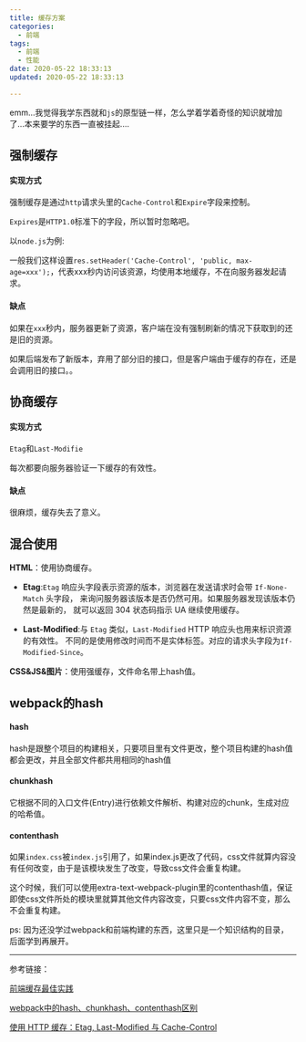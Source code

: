 ```yaml
---
title: 缓存方案
categories:
  - 前端
tags:
  - 前端
  - 性能
date: 2020-05-22 18:33:13
updated: 2020-05-22 18:33:13

---
```



emm...我觉得我学东西就和`js`的原型链一样，怎么学着学着奇怪的知识就增加了...本来要学的东西一直被挂起....



## 强制缓存

#### 实现方式

强制缓存是通过`http`请求头里的`Cache-Control`和`Expire`字段来控制。

`Expires`是`HTTP1.0`标准下的字段，所以暂时忽略吧。

以`node.js`为例:

一般我们这样设置`res.setHeader('Cache-Control', 'public, max-age=xxx');`，代表xxx秒内访问该资源，均使用本地缓存，不在向服务器发起请求。

#### 缺点

如果在`xxx`秒内，服务器更新了资源，客户端在没有强制刷新的情况下获取到的还是旧的资源。

如果后端发布了新版本，弃用了部分旧的接口，但是客户端由于缓存的存在，还是会调用旧的接口。。





## 协商缓存

#### 实现方式

`Etag`和`Last-Modifie`

每次都要向服务器验证一下缓存的有效性。

#### 缺点

很麻烦，缓存失去了意义。

<!--more-->

## 混合使用

**HTML**：使用协商缓存。

- **Etag**:`Etag` 响应头字段表示资源的版本，浏览器在发送请求时会带 `If-None-Match` 头字段， 来询问服务器该版本是否仍然可用。如果服务器发现该版本仍然是最新的， 就可以返回 304 状态码指示 UA 继续使用缓存。

-  **Last-Modified**:与 `Etag` 类似，`Last-Modified` HTTP 响应头也用来标识资源的有效性。 不同的是使用修改时间而不是实体标签。对应的请求头字段为`If-Modified-Since`。

**CSS&JS&图片**：使用强缓存，文件命名带上hash值。



## webpack的hash

#### hash

hash是跟整个项目的构建相关，只要项目里有文件更改，整个项目构建的hash值都会更改，并且全部文件都共用相同的hash值

#### chunkhash

它根据不同的入口文件(Entry)进行依赖文件解析、构建对应的chunk，生成对应的哈希值。

#### contenthash

如果`index.css`被`index.js`引用了，如果index.js更改了代码，css文件就算内容没有任何改变，由于是该模块发生了改变，导致css文件会重复构建。

这个时候，我们可以使用extra-text-webpack-plugin里的contenthash值，保证即使css文件所处的模块里就算其他文件内容改变，只要css文件内容不变，那么不会重复构建。



ps:  因为还没学过webpack和前端构建的东西，这里只是一个知识结构的目录，后面学到再展开。



---


参考链接：

[前端缓存最佳实践](https://juejin.im/post/5c136bd16fb9a049d37efc47)

[webpack中的hash、chunkhash、contenthash区别](https://juejin.im/post/5a4502be6fb9a0450d1162ed)

[使用 HTTP 缓存：Etag, Last-Modified 与 Cache-Control
](https://harttle.land/2017/04/04/using-http-cache.html)